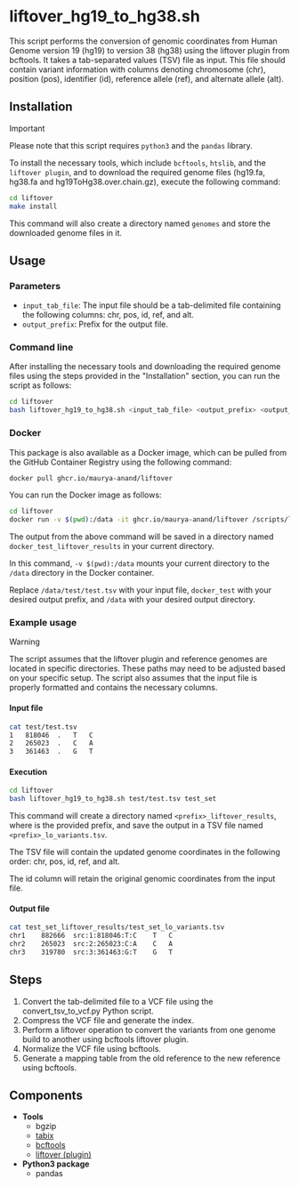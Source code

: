 # liftover_hg19_to_hg38.sh

This script performs the conversion of genomic coordinates from Human Genome version 19 (hg19) to version 38 (hg38) using the liftover plugin from bcftools. It takes a tab-separated values (TSV) file as input. This file should contain variant information with columns denoting chromosome (chr), position (pos), identifier (id), reference allele (ref), and alternate allele (alt).

## Installation

> [!IMPORTANT]  
> Please note that this script requires `python3` and the `pandas` library.

To install the necessary tools, which include `bcftools`, `htslib`, and the `liftover plugin`, and to download the required genome files (hg19.fa, hg38.fa and hg19ToHg38.over.chain.gz), execute the following command:

```bash
cd liftover
make install
```

This command will also create a directory named `genomes` and store the downloaded genome files in it.

## Usage

### Parameters

- `input_tab_file`: The input file should be a tab-delimited file containing the following columns: chr, pos, id, ref, and alt.
- `output_prefix`: Prefix for the output file.

### Command line

After installing the necessary tools and downloading the required genome files using the steps provided in the "Installation" section, you can run the script as follows:

```bash
cd liftover
bash liftover_hg19_to_hg38.sh <input_tab_file> <output_prefix> <output_directory>
```

### Docker

This package is also available as a Docker image, which can be pulled from the GitHub Container Registry using the following command:

```bash
docker pull ghcr.io/maurya-anand/liftover
```

You can run the Docker image as follows:

```bash
cd liftover
docker run -v $(pwd):/data -it ghcr.io/maurya-anand/liftover /scripts/liftover_hg19_to_hg38.sh /data/test/test.tsv docker_test /data
```

The output from the above command will be saved in a directory named `docker_test_liftover_results` in your current directory.

In this command, `-v $(pwd):/data` mounts your current directory to the `/data` directory in the Docker container.

Replace `/data/test/test.tsv` with your input file, `docker_test` with your desired output prefix, and `/data` with your desired output directory.

### Example usage

> [!WARNING]
> The script assumes that the liftover plugin and reference genomes are located in specific directories. These paths may need to be adjusted based on your specific setup.
> The script also assumes that the input file is properly formatted and contains the necessary columns.

#### Input file

```bash
cat test/test.tsv
1	818046	.	T	C
2	265023	.	C	A
3	361463	.	G	T
```

#### Execution

```bash
cd liftover
bash liftover_hg19_to_hg38.sh test/test.tsv test_set
```

This command will create a directory named `<prefix>_liftover_results`, where <prefix> is the provided prefix, and save the output in a TSV file named `<prefix>_lo_variants.tsv`.

The TSV file will contain the updated genome coordinates in the following order: chr, pos, id, ref, and alt.

The id column will retain the original genomic coordinates from the input file.

#### Output file

```bash
cat test_set_liftover_results/test_set_lo_variants.tsv
chr1	882666	src:1:818046:T:C	T	C
chr2	265023	src:2:265023:C:A	C	A
chr3	319780	src:3:361463:G:T	G	T

```

## Steps

1. Convert the tab-delimited file to a VCF file using the convert_tsv_to_vcf.py Python script.
1. Compress the VCF file and generate the index.
1. Perform a liftover operation to convert the variants from one genome build to another using bcftools liftover plugin.
1. Normalize the VCF file using bcftools.
1. Generate a mapping table from the old reference to the new reference using bcftools.

## Components

- **Tools**
  - bgzip
  - [tabix](https://doi.org/10.1093/bioinformatics/btq671)
  - [bcftools](https://doi.org/10.1093/gigascience/giab008)
  - [liftover (plugin)](https://github.com/freeseek/score)
- **Python3 package**
  - pandas
